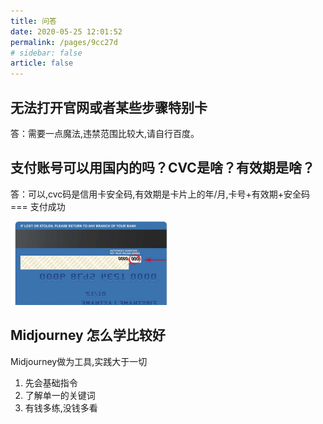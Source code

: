```yaml
---
title: 问答
date: 2020-05-25 12:01:52
permalink: /pages/9cc27d
# sidebar: false
article: false
---
```


## 无法打开官网或者某些步骤特别卡
答：需要一点魔法,违禁范围比较大,请自行百度。

## 支付账号可以用国内的吗？CVC是啥？有效期是啥？
答：可以,cvc码是信用卡安全码,有效期是卡片上的年/月,卡号+有效期+安全码 === 支付成功

<img decoding="async" src="./assets/1.png" width="50%">

## Midjourney 怎么学比较好
Midjourney做为工具,实践大于一切

1. 先会基础指令
2. 了解单一的关键词
3. 有钱多练,没钱多看

